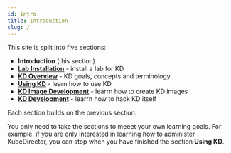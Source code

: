 ```yaml
---
id: intro
title: Introduction
slug: /
---
```


This site is split into five sections:

- **Introduction** (this section)
- [**Lab Installation**](/docs/lab/overview) - install a lab for KD
- [**KD Overview**](/docs/about-kd/intro) - KD goals, concepts and terminology.
- [**Using KD**](/docs/kd-user/intro) - learn how to use KD
- [**KD Image Development**](/docs/kd-img-dev/overview) - learrn how to create KD images
- [**KD Development**](/docs/kd-dev/overview) - learrn how to hack KD itself

Each section builds on the previous section.

You only need to take the sections to meeet your own learning goals.  For example, if you are only interested in learning how to administer KubeDirector, you can stop when you have finished the section **Using KD**.
